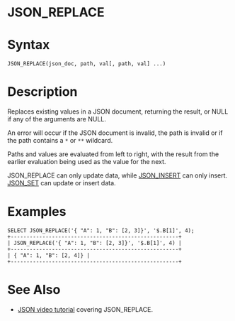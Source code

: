 # JSON_REPLACE

#

# Syntax

```
JSON_REPLACE(json_doc, path, val[, path, val] ...)
```

#

# Description

Replaces existing values in a JSON document, returning the result, or NULL if any of the arguments are NULL.

An error will occur if the JSON document is invalid, the path is invalid or if the path contains a `*` or `**` wildcard.

Paths and values are evaluated from left to right, with the result from the earlier evaluation being used as the value for the next.

JSON_REPLACE can only update data, while [JSON_INSERT](json_insert.md) can only insert. [JSON_SET](json_set.md) can update or insert data.

#

# Examples

```
SELECT JSON_REPLACE('{ "A": 1, "B": [2, 3]}', '$.B[1]', 4);
+-----------------------------------------------------+
| JSON_REPLACE('{ "A": 1, "B": [2, 3]}', '$.B[1]', 4) |
+-----------------------------------------------------+
| { "A": 1, "B": [2, 4]} |
+-----------------------------------------------------+
```

#

# See Also

* [JSON video tutorial](https://www.youtube.com/watch?v=sLE7jPETp8g) covering JSON_REPLACE.